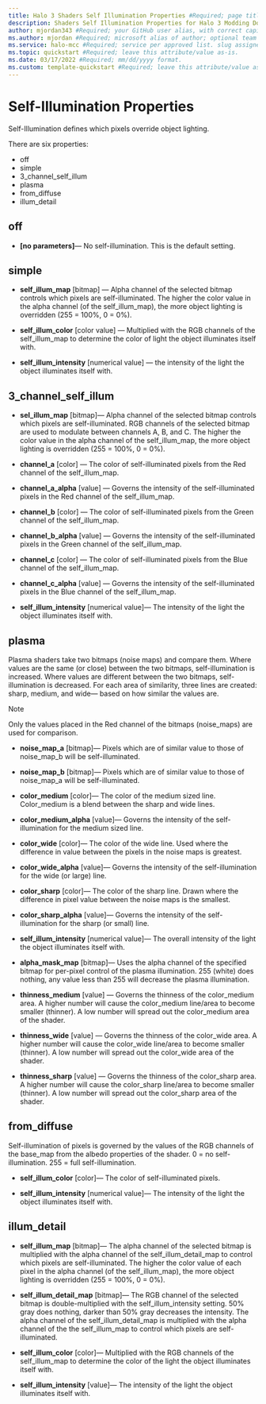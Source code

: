 ```yaml
---
title: Halo 3 Shaders Self Illumination Properties #Required; page title is displayed in search results. Include the brand.
description: Shaders Self Illumination Properties for Halo 3 Modding Documentation. #Required; article description that is displayed in search results. 
author: mjordan343 #Required; your GitHub user alias, with correct capitalization.
ms.author: mjordan #Required; microsoft alias of author; optional team alias.
ms.service: halo-mcc #Required; service per approved list. slug assigned by ACOM.
ms.topic: quickstart #Required; leave this attribute/value as-is.
ms.date: 03/17/2022 #Required; mm/dd/yyyy format.
ms.custom: template-quickstart #Required; leave this attribute/value as-is.
---
```


# Self-Illumination Properties

Self-Illumination defines which pixels override object lighting.

There are six properties:

- off
- simple
- 3_channel_self_illum
- plasma
- from_diffuse
- illum_detail

## off

- **[no parameters]**— No self-illumination. This is the default setting.

## simple

- **self_illum_map** [bitmap] — Alpha channel of the selected bitmap controls which pixels are self-illuminated. The higher the color value in the alpha channel (of the self_illum_map), the more object lighting is overridden (255 = 100%, 0 = 0%).

- **self_illum_color** [color value] — Multiplied with the RGB channels of the self_illum_map to determine the color of light the object illuminates itself with.

- **self_illum_intensity** [numerical value] — the intensity of the light the object illuminates itself with. 

## 3_channel_self_illum

- **sel_illum_map** [bitmap]— Alpha channel of the selected bitmap controls which pixels are self-illuminated. RGB channels of the selected bitmap are used to modulate between channels A, B, and C. The higher the color value in the alpha channel of the self_illum_map, the more object lighting is overridden (255 = 100%, 0 = 0%).

- **channel_a** [color] — The color of self-illuminated pixels from the Red channel of the self_illum_map.

- **channel_a_alpha** [value] — Governs the intensity of the self-illuminated pixels in the Red channel of the self_illum_map.

- **channel_b** [color] — The color of self-illuminated pixels from the Green channel of the self_illum_map.

- **channel_b_alpha** [value] — Governs the intensity of the self-illuminated pixels in the Green channel of the self_illum_map.

- **channel_c** [color] — The color of self-illuminated pixels from the Blue channel of the self_illum_map.

- **channel_c_alpha** [value] — Governs the intensity of the self-illuminated pixels in the Blue channel of the self_illum_map.

- **self_illum_intensity** [numerical value]— The intensity of the light the object illuminates itself with.

## plasma

Plasma shaders take two bitmaps (noise maps) and compare them. Where values are the same (or close) between the two bitmaps, self-illumination is increased. Where values are different between the two bitmaps, self-illumination is decreased. For each area of similarity, three lines are created: sharp, medium, and wide— based on how similar the values are.

> [!NOTE]
> Only the values placed in the Red channel of the bitmaps (noise_maps) are used for comparison.

- **noise_map_a** [bitmap]— Pixels which are of similar value to those of noise_map_b will be self-illuminated.

- **noise_map_b** [bitmap]— Pixels which are of similar value to those of noise_map_a will be self-illuminated.

- **color_medium** [color]— The color of the medium sized line. Color_medium is a blend between the sharp and wide lines.

- **color_medium_alpha** [value]— Governs the intensity of the self-illumination for the medium sized line.

- **color_wide** [color]— The color of the wide line. Used where the difference in value between the pixels in the noise maps is greatest.

- **color_wide_alpha** [value]— Governs the intensity of the self-illumination for the wide (or large) line.

- **color_sharp** [color]— The color of the sharp line. Drawn where the difference in pixel value between the noise maps is the smallest.

- **color_sharp_alpha** [value]— Governs the intensity of the self-illumination for the sharp (or small) line.

- **self_illum_intensity** [numerical value]— The overall intensity of the light the object illuminates itself with.

- **alpha_mask_map** [bitmap]— Uses the alpha channel of the specified bitmap for per-pixel control of the plasma illumination. 255 (white) does nothing, any value less than 255 will decrease the plasma illumination.

- **thinness_medium** [value] — Governs the thinness of the color_medium area. A higher number will cause the color_medium line/area to become smaller (thinner). A low number will spread out the color_medium area of the shader.

- **thinness_wide** [value] — Governs the thinness of the color_wide area. A higher number will cause the color_wide line/area to become smaller (thinner). A low number will spread out the color_wide area of the shader.

- **thinness_sharp** [value] — Governs the thinness of the color_sharp area. A higher number will cause the color_sharp line/area to become smaller (thinner). A low number will spread out the color_sharp area of the shader.

## from_diffuse

Self-illumination of pixels is governed by the values of the RGB channels of the base_map from the albedo properties of the shader. 0 = no self-illumination. 255 = full self-illumination. 

- **self_illum_color** [color]— The color of self-illuminated pixels.

- **self_illum_intensity** [numerical value]— The intensity of the light the object illuminates itself with.

## illum_detail

- **self_illum_map** [bitmap]— The alpha channel of the selected bitmap is multiplied with the alpha channel of the self_illum_detail_map to control which pixels are self-illuminated. The higher the color value of each pixel in the alpha channel (of the self_illum_map), the more object lighting is overridden (255 = 100%, 0 = 0%).

- **self_illum_detail_map** [bitmap]— The RGB channel of the selected bitmap is double-multiplied with the self_illum_intensity setting. 50% gray does nothing, darker than 50% gray decreases the intensity. The alpha channel of the self_illum_detail_map is multiplied with the alpha channel of the the self_illum_map to control which pixels are self-illuminated.

- **self_illum_color** [color]— Multiplied with the RGB channels of the self_illum_map to determine the color of the light the object illuminates itself with.

- **self_illum_intensity** [value]— The intensity of the light the object illuminates itself with.
